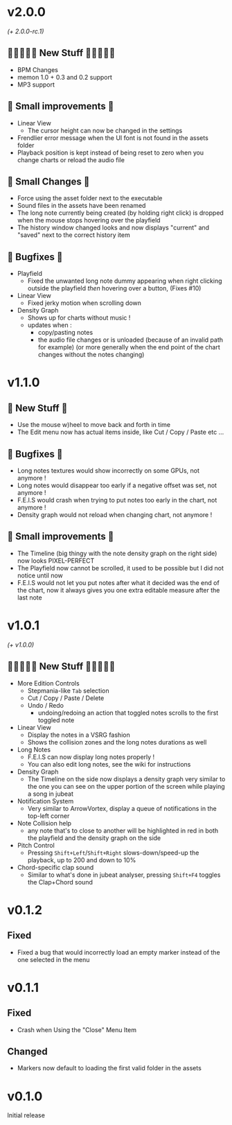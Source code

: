 # v2.0.0
*(+ 2.0.0-rc.1)*
## 🥝🍇🍓🍊🍏 New Stuff 🍏🍊🍓🍇🥝
- BPM Changes
- memon 1.0 + 0.3 and 0.2 support
- MP3 support

## 🍒 Small improvements 🍒
- Linear View
    - The cursor height can now be changed in the settings
- Frendlier error message when the UI font is not found in the assets folder
- Playback position is kept instead of being reset to zero when you change charts or reload the audio file

## 🚧 Small Changes 🚧
- Force using the asset folder next to the executable
- Sound files in the assets have been renamed
- The long note currently being created (by holding right click) is dropped when the mouse stops hovering over the playfield
- The history window changed looks and now displays "current" and "saved" next to the correct history item

## 🗿 Bugfixes 🗿
- Playfield
    - Fixed the unwanted long note dummy appearing when right clicking outside the playfield *then* hovering over a button, (Fixes #10)
- Linear View
    - Fixed jerky motion when scrolling down
- Density Graph
    - Shows up for charts without music !
    - updates when :
        - copy/pasting notes
        - the audio file changes or is unloaded (because of an invalid path for example) (or more generally when the end point of the chart changes without the notes changing)

# v1.1.0
## 🍓 New Stuff 🍓
- Use the mouse w)heel to move back and forth in time
- The Edit menu now has actual items inside, like Cut / Copy / Paste etc ...

## 🗿 Bugfixes 🗿
- Long notes textures would show incorrectly on some GPUs, not anymore !
- Long notes would disappear too early if a negative offset was set, not anymore !
- F.E.I.S would crash when trying to put notes too early in the chart, not anymore !
- Density graph would not reload when changing chart, not anymore !

## 🍒 Small improvements 🍒
- The Timeline (big thingy with the note density graph on the right side) now looks PIXEL-PERFECT
- The Playfield now cannot be scrolled, it used to be possible but I did not notice until now
- F.E.I.S would not let you put notes after what it decided was the end of the chart, now it always gives you one extra editable measure after the last note

# v1.0.1
*(+ v1.0.0)*
## 🍏🍓🍉🍎🥝 New Stuff 🥝🍎🍉🍓🍏
- More Edition Controls
    - Stepmania-like `Tab` selection
    - Cut / Copy / Paste / Delete
    - Undo / Redo
        - undoing/redoing an action that toggled notes scrolls to the first toggled note
- Linear View
    - Display the notes in a VSRG fashion
    - Shows the collision zones and the long notes durations as well
- Long Notes
    - F.E.I.S can now display long notes properly !
    - You can also edit long notes, see the wiki for instructions
- Density Graph
    - The Timeline on the side now displays a density graph very similar to the one you can see on the upper portion of the screen while playing a song in jubeat
- Notification System
    - Very similar to ArrowVortex, display a queue of notifications in the top-left corner
- Note Collision help
    - any note that's to close to another will be highlighted in red in both the playfield and the density graph on the side
- Pitch Control
    - Pressing `Shift+Left`/`Shift+Right` slows-down/speed-up the playback, up to 200 and down to 10%
- Chord-specific clap sound
    - Similar to what's done in jubeat analyser, pressing `Shift+F4` toggles the Clap+Chord sound

# v0.1.2
## Fixed
- Fixed a bug that would incorrectly load an empty marker instead of the one selected in the menu

# v0.1.1
## Fixed
- Crash when Using the "Close" Menu Item
## Changed
- Markers now default to loading the first valid folder in the assets

# v0.1.0
Initial release